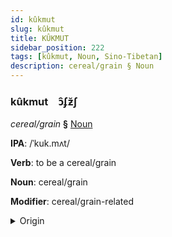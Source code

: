 ```yaml
---
id: kûkmut
slug: kûkmut
title: KÛKMUT
sidebar_position: 222
tags: [kûkmut, Noun, Sino-Tibetan]
description: cereal/grain § Noun
---
```


### kûkmut&emsp;<span kind="abugida">ɔ̑ʄƶ̆ʃ</span>

*cereal/grain* **§** [Noun](../../tags/Noun)

**IPA**: /ˈkuk.mʌt/

**Verb**: to be a cereal/grain

**Noun**: cereal/grain

**Modifier**: cereal/grain-related

<details>
    <summary>Origin</summary>
    Cantonese 穀物 guk1 mat6 /kuk.mɐt̚/<br/>
    <em>Sino-Tibetan Language Family</em>
</details>